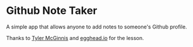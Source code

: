 # Github Note Taker

A simple app that allows anyone to add notes 
to someone's Github profile.


Thanks to [Tyler McGinnis](https://github.com/tylermcginnis) and [egghead.io](https://egghead.io/) for the lesson. 
